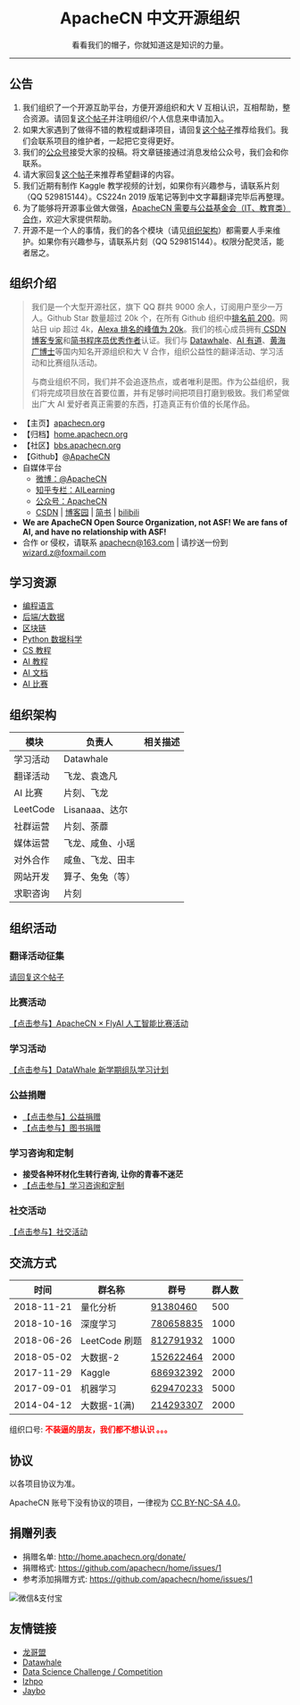 <h1 align="center">ApacheCN 中文开源组织</h1>
<p align="center">看看我们的帽子，你就知道这是知识的力量。</p>

---

## **公告**

1.  我们组织了一个开源互助平台，方便开源组织和大 V 互相认识，互相帮助，整合资源。请回复[这个帖子](http://bbs.apachecn.org/thread-82.htm)并注明组织/个人信息来申请加入。
1.  如果大家遇到了做得不错的教程或翻译项目，请回复[这个帖子](http://bbs.apachecn.org/thread-83.htm)推荐给我们。我们会联系项目的维护者，一起把它变得更好。
1.  我们的[公众号](/img/about/)接受大家的投稿。将文章链接通过消息发给公众号，我们会和你联系。
1.  请大家回复[这个帖子](http://bbs.apachecn.org/thread-77.htm)来推荐希望翻译的内容。
1.  我们近期有制作 Kaggle 教学视频的计划，如果你有兴趣参与，请联系片刻（QQ 529815144）。CS224n 2019 版笔记等到中文字幕翻译完毕后再整理。
1.  为了能够将开源事业做大做强，[ApacheCN 需要与公益基金会（IT、教育类）合作](https://www.zhihu.com/question/318287335)，欢迎大家提供帮助。
1.  开源不是一个人的事情，我们的各个模块（请见[组织架构](#_4)）都需要人手来维护。如果你有兴趣参与，请联系片刻（QQ 529815144）。权限分配灵活，能者居之。


## **组织介绍**

> 我们是一个大型开源社区，旗下 QQ 群共 9000 余人，订阅用户至少一万人。Github Star 数量超过 20k 个，在所有 Github 组织中[排名前 200](https://gitstar-ranking.com/apachecn)。网站日 uip 超过 4k，[Alexa 排名的峰值为 20k](https://www.alexa.com/siteinfo/apachecn.org)。我们的核心成员拥有[ CSDN 博客专家](https://blog.csdn.net/wizardforcel)和[简书程序员优秀作者](https://www.jianshu.com/u/b508a6aa98eb)认证。我们与 [Datawhale](https://weixin.sogou.com/weixin?query=datawhale)、[AI 有道](http://redstonewill.com/)、[黄海广博士](https://www.zhihu.com/people/fengdu78)等国内知名开源组织和大 V 合作，组织公益性的翻译活动、学习活动和比赛组队活动。
> 
> 与商业组织不同，我们并不会追逐热点，或者唯利是图。作为公益组织，我们将完成项目放在首要位置，并有足够时间把项目打磨到极致。我们希望做出广大 AI 爱好者真正需要的东西，打造真正有价值的长尾作品。

* 【主页】[apachecn.org](https://www.apachecn.org)
* 【归档】[home.apachecn.org](http://home.apachecn.org)
* 【社区】[bbs.apachecn.org](http://bbs.apachecn.org/)
* 【Github】[@ApacheCN](https://github.com/apachecn)
* 自媒体平台
    * [微博：@ApacheCN](https://weibo.com/u/6326715527)
    * [知乎专栏：AILearning](https://zhuanlan.zhihu.com/apachecn-mlia)
    * [公众号：ApacheCN](https://weixin.sogou.com/weixin?query=ApacheCN)
    * [CSDN](https://blog.csdn.net/wizardforcel/article/category/8437073) | [博客园](https://www.cnblogs.com/wizardforcel/category/1352397.html) | [简书](https://www.jianshu.com/c/4ee721d0c474) | [bilibili](http://space.bilibili.com/97678687)
* **We are ApacheCN Open Source Organization, not ASF! We are fans of AI, and have no relationship with ASF!**
* 合作 or 侵权，请联系 <apachecn@163.com> | 请抄送一份到 <wizard.z@foxmail.com>

## **学习资源**

+   [编程语言](http://home.apachecn.org/translate)
+   [后端/大数据](http://home.apachecn.org/translate)
+   [区块链](http://home.apachecn.org/translate)
+   [Python 数据科学](http://home.apachecn.org/translate)
+   [CS 教程](http://home.apachecn.org/translate)
+   [AI 教程](http://home.apachecn.org/translate)
+   [AI 文档](http://home.apachecn.org/translate)
+   [AI 比赛](http://home.apachecn.org/translate)

## **组织架构**

| 模块             | 负责人                       | 相关描述 |
| --- | --- | --- |
| 学习活动         | Datawhale                    |           |
| 翻译活动         | 飞龙、袁逸凡                 |           |
| AI 比赛          | 片刻、飞龙                   |           |
| LeetCode         | Lisanaaa、达尔               |           |
| 社群运营         | 片刻、荼蘼                   |           |
| 媒体运营         | 飞龙、咸鱼、小瑶             |           |
| 对外合作         | 咸鱼、飞龙、田丰             |           |
| 网站开发         | 算子、兔兔（等）             |           |
| 求职咨询         | 片刻                         |           |

## **组织活动**

### 翻译活动征集

[请回复这个帖子](http://bbs.apachecn.org/thread-77.htm)

### 比赛活动

[【点击参与】ApacheCN × FlyAI 人工智能比赛活动](http://home.apachecn.org/game/)

### 学习活动

[【点击参与】DataWhale 新学期组队学习计划](http://url.cn/5P7UcMt)

### 公益捐赠

* [【点击参与】公益捐赠](http://home.apachecn.org/donate)
* [【点击参与】图书捐赠](http://home.apachecn.org/donate/1-book)

### 学习咨询和定制

* **接受各种环材化生转行咨询, 让你的青春不迷茫**
* [【点击参与】学习咨询和定制](http://home.apachecn.org/map)

### 社交活动

[【点击参与】社交活动](http://home.apachecn.org/social)

## **交流方式**

| 时间 | 群名称  | 群号  | 群人数  |
| ------------ | ------------ | ------------ | ------------ |
| 2018-11-21 | 量化分析 | <a target="_blank" href="https://jq.qq.com/?_wv=1027&k=5zZh6MK" target="_blank" rel="noopener">91380460</a> | 500 |
| 2018-10-16 | 深度学习 | <a target="_blank" href="//shang.qq.com/wpa/qunwpa?idkey=8105fc3899b7e5e755988b7825a121d2115ce453d57a6561aa08d90a7b546401" target="_blank" rel="noopener">780658835</a> | 1000 |
| 2018-06-26 | LeetCode 刷题 | <a target="_blank" href="//shang.qq.com/wpa/qunwpa?idkey=fb51367d7878250980024da7f1bdca8d4dab15e6c9864dba29aff27a407f4436" target="_blank" rel="noopener">812791932</a> | 1000 |
| 2018-05-02 | 大数据-2 | <a href="//shang.qq.com/wpa/qunwpa?idkey=5d65b0774e5750e97e5725a201ccf158c84056ab77630223f854f57fa2fb544a" target="_blank" rel="noopener">152622464</a> | 2000 |
| 2017-11-29 | Kaggle | <a href="//shang.qq.com/wpa/qunwpa?idkey=716b584bbd7cdf64e961b499c7fb5891faf1f6c92dad026e3c596a57c834f1ec" target="_blank" rel="noopener">686932392</a> | 2000 |
| 2017-09-01 | 机器学习 | <a href="//shang.qq.com/wpa/qunwpa?idkey=bcee938030cc9e1552deb3bd9617bbbf62d3ec1647e4b60d9cd6b6e8f78ddc03" target="_blank" rel="noopener">629470233</a> | 5000 |
| 2014-04-12 | 大数据-1(满) | <a href="//shang.qq.com/wpa/qunwpa?idkey=952c3066344564ac53131f7e101948b0b5e5814390fa24bbfa69e76ff915beb7" target="_blank" rel="noopener">214293307</a> | 2000 |

组织口号: <strong><span style="color: #ff0000;">不装逼的朋友，我们都不想认识 。。。</span></strong>

## **协议**

以各项目协议为准。

ApacheCN 账号下没有协议的项目，一律视为 [CC BY-NC-SA 4.0](https://creativecommons.org/licenses/by-nc-sa/4.0/deed.zh)。

## **捐赠列表**

* 捐赠名单: <http://home.apachecn.org/donate/>
* 捐赠格式: <https://github.com/apachecn/home/issues/1>
* 参考添加捐赠方式: <https://github.com/apachecn/home/issues/1>

<img src="http://data.apachecn.org/img/about/donate.jpg" alt="微信&支付宝" />

## **友情链接**

+   [龙哥盟](https://flygon.net)
+   [Datawhale](https://weixin.sogou.com/weixin?query=datawhale)
+   [Data Science Challenge / Competition](https://iphysresearch.github.io/DataSciComp/)
+   [lzhpo](http://www.liuzhaopo.top)
+   [Jaybo](https://strivebo.com)
